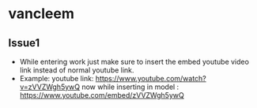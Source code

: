 # vancleem

## Issue1
- While entering work just make sure to insert the embed youtube video link instead of normal youtube link.
- Example: youtube link: https://www.youtube.com/watch?v=zVVZWgh5ywQ now while inserting in model : https://www.youtube.com/embed/zVVZWgh5ywQ
